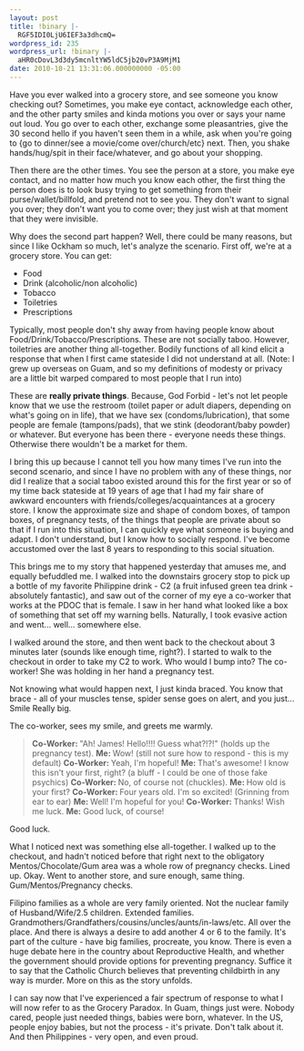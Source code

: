 ```yaml
---
layout: post
title: !binary |-
  RGF5IDI0LjU6IEF3a3dhcmQ=
wordpress_id: 235
wordpress_url: !binary |-
  aHR0cDovL3d3dy5mcnltYW5ldC5jb20vP3A9MjM1
date: 2010-10-21 13:31:06.000000000 -05:00
---
```

Have you ever walked into a grocery store, and see someone you know checking out? Sometimes, you make eye contact, acknowledge each other, and the other party smiles and kinda motions you over or says your name out loud. You go over to each other, exchange some pleasantries, give the 30 second hello if you haven't seen them in a while, ask when you're going to {go to dinner/see a movie/come over/church/etc} next. Then, you shake hands/hug/spit in their face/whatever, and go about your shopping.

<!--more-->
Then there are the other times. You see the person at a store, you make eye contact, and no matter how much you know each other, the first thing the person does is to look busy trying to get something from their purse/wallet/billfold, and pretend not to see you. They don't want to signal you over; they don't want you to come over; they just wish at that moment that they were invisible.

Why does the second part happen? Well, there could be many reasons, but since I like Ockham so much, let's analyze the scenario. First off, we're at a grocery store. You can get:
<ul>
	<li>Food</li>
	<li>Drink (alcoholic/non alcoholic)</li>
	<li>Tobacco</li>
	<li>Toiletries</li>
	<li>Prescriptions</li>
</ul>
Typically, most people don't shy away from having people know about Food/Drink/Tobacco/Prescriptions. These are not socially taboo. However, toiletries are another thing all-together. Bodily functions of all kind elicit a response that when I first came stateside I did not understand at all. (Note: I grew up overseas on Guam, and so my definitions of modesty or privacy are a little bit warped compared to most people that I run into)

These are <strong>really private things</strong>. Because, God Forbid - let's not let people know that we use the restroom (toilet paper or adult diapers, depending on what's going on in life), that we have sex (condoms/lubrication), that some people are female (tampons/pads), that we stink (deodorant/baby powder) or whatever. But everyone has been there - everyone needs these things. Otherwise there wouldn't be a market for them.

I bring this up because I cannot tell you how many times I've run into the second scenario, and since I have no problem with any of these things, nor did I realize that a social taboo existed around this for the first year or so of my time back stateside at 19 years of age that I had my fair share of awkward encounters with friends/colleges/acquaintances at a grocery store. I know the approximate size and shape of condom boxes, of tampon boxes, of pregnancy tests, of the things that people are private about so that if I run into this situation, I can quickly eye what someone is buying and adapt. I don't understand, but I know how to socially respond. I've become accustomed over the last 8 years to responding to this social situation.

This brings me to my story that happened yesterday that amuses me, and equally befuddled me. I walked into the downstairs grocery stop to pick up a bottle of my favorite Philippine drink - C2 (a fruit infused green tea drink - absolutely fantastic), and saw out of the corner of my eye a co-worker that works at the PDOC that is female. I saw in her hand what looked like a box of something that set off my warning bells. Naturally, I took evasive action and went... well... somewhere else.

I walked around the store, and then went back to the checkout about 3 minutes later (sounds like enough time, right?). I started to walk to the checkout in order to take my C2 to work. Who would I bump into? The co-worker! She was holding in her hand a pregnancy test.

Not knowing what would happen next, I just kinda braced. You know that brace - all of your muscles tense, spider sense goes on alert, and you just... Smile Really big.

The co-worker, sees my smile, and greets me warmly.
<blockquote><strong>Co-Worker: </strong>"Ah! James! Hello!!!! Guess what?!?!" (holds up the pregnancy test).
<strong>Me: </strong>Wow! (still not sure how to respond - this is my default)
<strong>Co-Worker: </strong>Yeah, I'm hopeful!
<strong>Me: </strong>That's awesome! I know this isn't your first, right? (a bluff - I could be one of those fake psychics)
<strong>Co-Worker: </strong>No, of course not (chuckles).
<strong>Me: </strong>How old is your first?
<strong>Co-Worker: </strong>Four years old. I'm so excited! (Grinning from ear to ear)
<strong>Me: </strong>Well! I'm hopeful for you!
<strong>Co-Worker: </strong>Thanks! Wish me luck.
<strong>Me:</strong> Good luck, of course!</blockquote>
Good luck.

What I noticed next was something else all-together. I walked up to the checkout, and hadn't noticed before that right next to the obligatory Mentos/Chocolate/Gum area was a whole row of pregnancy checks. Lined up. Okay. Went to another store, and sure enough, same thing. Gum/Mentos/Pregnancy checks.

Filipino families as a whole are very family oriented. Not the nuclear family of Husband/Wife/2.5 children. Extended families. Grandmothers/Grandfathers/cousins/uncles/aunts/in-laws/etc. All over the place. And there is always a desire to add another 4 or 6 to the family. It's part of the culture - have big families, procreate, you know. There is even a huge debate here in the country about Reproductive Health, and whether the government should provide options for preventing pregnancy. Suffice it to say that the Catholic Church believes that preventing childbirth in any way is murder. More on this as the story unfolds.

I can say now that I've experienced a fair spectrum of response to what I will now refer to as the Grocery Paradox. In Guam, things just were. Nobody cared, people just needed things, babies were born, whatever. In the US, people enjoy babies, but not the process - it's private. Don't talk about it. And then Philippines - very open, and even proud. 

